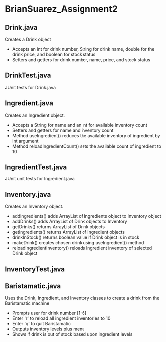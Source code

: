 # BrianSuarez_Assignment2

## Drink.java
Creates a Drink object
*   Accepts an int for drink number, String for drink name, double for the drink price, and boolean for stock status
*   Setters and getters for drink number, name, price, and stock status

## DrinkTest.java
JUnit tests for Drink.java

## Ingredient.java
Creates an Ingredient object. 

*   Accepts a String for name and an int for available inventory count
*   Setters and getters for name and inventory count
*   Method useIngredient() reduces the available inventory of ingredient by int argument
*   Method reloadIngredientCount() sets the available count of ingredient to 10

## IngredientTest.java
JUnit unit tests for Ingredient.java

## Inventory.java
Creates an Inventory object.

*   addIngredients() adds ArrayList of Ingredients object to Inventory object
*   addDrinks() adds ArrayList of Drink objects to Inventory
*   getDrinks() returns ArrayList of Drink objects
*   getIngredients() returns ArrayList of Ingredient objects
*   drinkInStock() returns boolean value if Drink object is in stock
*   makeDrink() creates chosen drink using useIngredient() method
*   reloadIngredientInventory() reloads Ingredient inventory of selected Drink object

## InventoryTest.java

## Baristamatic.java
Uses the Drink, Ingredient, and Inventory classes to create a drink from the Baristamatic machine
*   Prompts user for drink number [1-6]
*   Enter 'r' to reload all ingredient inventories to 10
*   Enter 'q' to quit Baristamatic
*   Outputs inventory levels plus menu
*   Shows if drink is out of stock based upon ingredient levels